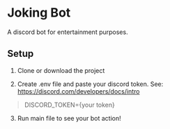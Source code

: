 # Joking Bot

A discord bot for entertainment purposes.

## Setup

1. Clone or download the project

2. Create .env file and paste your discord token.  See: https://discord.com/developers/docs/intro

> DISCORD_TOKEN={your token}

3. Run main file to see your bot action!


